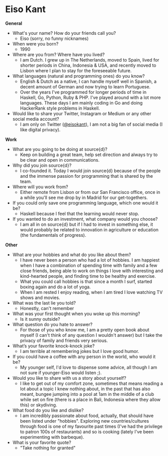 # Eiso Kant

**General**
- What's your name? How do your friends call you? 
  - Eiso (sorry, no funny nicknames)
- When were you born?
  - 1990
- Where are you from? Where have you lived?
  - I am Dutch. I grew up in The Netherlands, moved to Spain, lived for shorter periods in China, Indonesia & USA, and recently moved to Lisbon where I plan to stay for the foreseeable future.
- What languages (natural and programming ones) do you know?
  - English & Dutch as a native, I can handle myself well in Spanish, a decent amount of German and now trying to learn Portuguese.
  - Over the years I've programmed for longer periods of time in Haskell, Go, Python, Ruby & PHP. I've played around with a lot more languages. These days I am mainly coding in Go and doing HackerRank style problems in Haskell.
- Would like to share your Twitter, Instagram or Medium or any other social media account?
  - I am only on Twitter ([@eisokant](twitter.com/eisokant)), I am not a big fan of social media (I like digital privacy).

**Work**
- What are you going to be doing at source{d}?
  - Keep on building a great team, help set direction and always try to be clear and open in communications.
- Why did you join source{d}?
  - I co-founded it. Today I would join source{d} because of the people and the immense passion for programming that is shared by the team.
- Where will you work from? 
  - Either remote from Lisbon or from our San Francisco office, once in a while you'll see me drop by in Madrid for our get-togethers.
- If you could only save one programming language, which one would it be? 
  - Haskell because I feel that the learning would never stop. 
- If you wanted to do an investment, what company would you choose?
  - I am all in on source{d} but if I had to invest in something else, it would probably be related to innovation in agriculture or education (the fundamentals of progress). 

**Other**
- What are your hobbies and what do you like about them?
  - I have never been a person who had a lot of hobbies. I am happiest when I have a combination of spending time with family and a few close friends, being able to work on things I love with interesting and kind-hearted people, and finding time to be healthy and exercise.
  - What you could call hobbies is that since a month I surf, started boxing again and do a lot of yoga. 
  - When I am rested I enjoy reading, when I am tired I love watching TV shows and movies.
- What was the last lie you told?
  - Honestly, can't remember
- What was your first thought when you woke up this morning?
  - Is it sunny outside?
- What question do you hate to answer?
  - For those of you who know me, I am a pretty open book about myself (I can't think of any question I wouldn't answer) but I take the privacy of family and friends very serious. 
- What’s your favorite knock-knock joke?
  - I am terrible at remembering jokes but I love good humor. 
- If you could have a coffee with any person in the world, who would it be?
  - My younger self, I'd love to dispense some advice, all though I am not sure if younger-Eiso would listen ;).
- Would you like to share with us a story about yourself?
  - I like to get out of my comfort zone, sometimes that means reading a lot about a topic I knew nothing about, in the past that has also meant, bungee jumping into a pool at 1am in the middle of a club while set on fire (there is a place in Bali, Indonesia where they allow this) or skydiving.
- What food do you like and dislike?
  - I am incredibly passionate about food, actually, that should have been listed under "hobbies". Exploring new countries/cultures through food is one of my favourite past times (I've had the privilege to patron 100s of restaurants) and so is cooking (lately I've been experimenting with barbeque).
- What is your favorite quote?
  - "Take nothing for granted"
